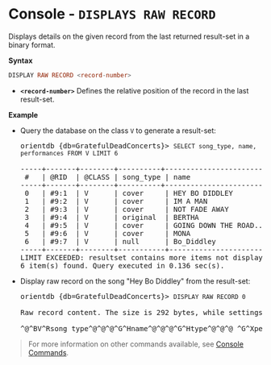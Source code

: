 
# Console - `DISPLAYS RAW RECORD`

Displays details on the given record from the last returned result-set in a binary format.

**Syntax**

```sql
DISPLAY RAW RECORD <record-number>
```

- **`<record-number>`** Defines the relative position of the record in the last result-set.

**Example**

- Query the database on the class `V` to generate a result-set:

  <pre>
  orientdb {db=GratefulDeadConcerts}> <code class="lang-sql userinput">SELECT song_type, name, performances FROM V LIMIT 6</code>

  -----+-------+--------+----------+-------------------------+--------------
   #   | @RID  | @CLASS | song_type | name                   | performances
  -----+-------+--------+----------+-------------------------+--------------
   0   | #9:1  | V      | cover     | HEY BO DIDDLEY         | 5                 
   1   | #9:2  | V      | cover     | IM A MAN               | 1                 
   2   | #9:3  | V      | cover     | NOT FADE AWAY          | 531               
   3   | #9:4  | V      | original  | BERTHA                 | 394               
   4   | #9:5  | V      | cover     | GOING DOWN THE ROAD... | 293               
   5   | #9:6  | V      | cover     | MONA                   | 1                
   6   | #9:7  | V      | null      | Bo_Diddley             | null       
  -----+-------+--------+-----------+------------------------+-------------
  LIMIT EXCEEDED: resultset contains more items not displayed (limit=6)
  6 item(s) found. Query executed in 0.136 sec(s).
  </pre>

- Display raw record on the song "Hey Bo Diddley" from the result-set:

  <pre>
  orientdb {db=GratefulDeadConcerts}> <code class="lang-sql userinput">DISPLAY RAW RECORD 0</code>

  Raw record content. The size is 292 bytes, while settings force to print first 150 bytes:

  ^@^BV^Rsong_type^@^@^@^G^Hname^@^@^@^G^Htype^@^@^@ ^G^Xperformances^@^@^@ ^A^^out_followed_by^@^@^@ ^V^\out_written)by^@^@^@ ^V^Vout_sung_by^@^@^@ ^V^\in_followed_by^@^@^@ ^V^@civer^\HEY Bo D
  </pre>


>For more information on other commands available, see [Console Commands](Console-Commands.md).
